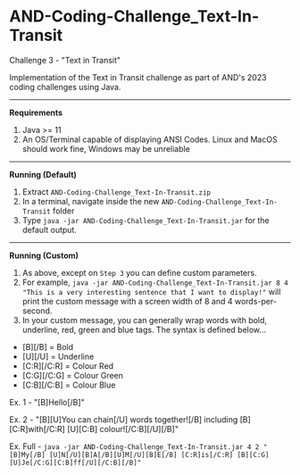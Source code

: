 # AND-Coding-Challenge_Text-In-Transit
Challenge 3 - "Text in Transit"

Implementation of the Text in Transit challenge as part of AND's 2023 coding challenges using Java.

---

<b>Requirements</b>

1. Java >= 11
2. An OS/Terminal capable of displaying ANSI Codes. Linux and MacOS should work fine, Windows may be unreliable

---

<b>Running (Default)</b>

1. Extract `AND-Coding-Challenge_Text-In-Transit.zip`
2. In a terminal, navigate inside the new `AND-Coding-Challenge_Text-In-Transit` folder
3. Type `java -jar AND-Coding-Challenge_Text-In-Transit.jar` for the default output.

---

<b>Running (Custom)</b>

1. As above, except on `Step 3` you can define custom parameters.
2. For example, `java -jar AND-Coding-Challenge_Text-In-Transit.jar 8 4 "This is a very interesting sentence that I want to display!"` will print the custom message with a screen width of 8 and 4 words-per-second.
3. In your custom message, you can generally wrap words with bold, underline, red, green and blue tags. The syntax is defined below...

- [B][/B] = Bold
- [U][/U] = Underline
- [C:R][/C:R] = Colour Red
- [C:G][/C:G] = Colour Green
- [C:B][/C:B] = Colour Blue

Ex. 1 - "[B]Hello[/B]"

Ex. 2 - "[B][U]You can chain[/U] words together![/B] including [B][C:R]with[/C:R] [U][C:B] colour![/C:B][/U][/B]"

Ex. Full - `java -jar AND-Coding-Challenge_Text-In-Transit.jar 4 2 "[B]My[/B] [U]N[/U][B]A[/B][U]M[/U][B]E[/B] [C:R]is[/C:R] [B][C:G][U]Je[/C:G][C:B]ff[/U][/C:B][/B]"`

